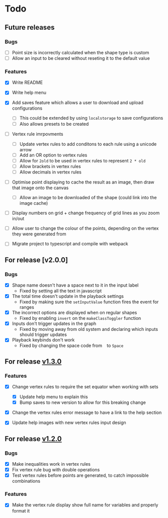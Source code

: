 # Todo


## Future releases

### Bugs

- [ ] Point size is incorrectly calculated when the shape type is custom
- [ ] Allow an input to be cleared without reseting it to the default value

### Features

- [x] Write README
- [x] Write help menu
- [x] Add saves feature which allows a user to download and upload configurations
  - [ ] This could be extended by using `localstorage` to save configurations
  - [ ] Also allows presets to be created
- [ ] Vertex rule imrpovments
  - [ ] Update vertex rules to add conditons to each rule using a unicode arrow
  - [ ] Add an OR option to vertex rules
  - [ ] Allow for `2old` to be used in vertex rules to represent `2 * old`
  - [ ] Allow brackets in vertex rules
  - [ ] Allow decimals in vertex rules
- [ ] Optimise point displaying to cache the result as an image, then draw that image onto the canvas
  - [ ] Allow an image to be downloaded of the shape (could link into the image cache)
- [ ] Display numbers on grid + change frequency of grid lines as you zoom in/out
- [ ] Allow user to change the colour of the points, depending on the vertex they were generated from
- [ ] Migrate project to typescript and compile with webpack


## For release [v2.0.0]

### Bugs

- [x] Shape name doesn't have a space next to it in the input label
  - Fixed by setting all the text in javascript
- [x] The total time doesn't update in the playback settings
  - Fixed by making sure the `setInputValue` function fires the event for ranges
- [x] The incorrect options are displayed when on regular shapes
  - Fixed by enabling `invert` on the `makeClassToggler` function
- [x] Inputs don't trigger updates in the graph
  - Fixed by moving away from old system and declaring which inputs should trigger updates
- [x] Playback keybinds don't work
  - Fixed by changing the space code from ` ` to `Space`


## For release [v1.3.0](https://github.com/Toffee1347/chaos-game/blob/main/CHANGELOG.md#v130)

### Features

- [x] Change vertex rules to require the set equator when working with sets
  - [x] Update help menu to explain this
  - [x] Bump saves to new version to allow for this breaking change
- [x] Change the vertex rules error message to have a link to the help section
- [x] Update help images with new vertex rules input design


## For release [v1.2.0](https://github.com/Toffee1347/chaos-game/blob/main/CHANGELOG.md#v120)

### Bugs

- [x] Make inequalities work in vertex rules
- [x] Fix vertex rule bug with double operations
- [x] Test vertex rules before points are generated, to catch impossible combinations

### Features

- [x] Make the vertex rule display show full name for variables and properly format it
